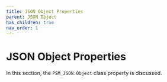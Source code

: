 ```yaml
---
title: JSON Object Properties
parent: JSON Object
has_children: true
nav_order: 1
---
```


# JSON Object Properties

In this section, the `PSM_JSON:Object` class property is discussed.

